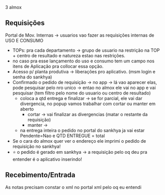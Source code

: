 3 almox

## Requisições
Portal de Mov. Internas → usuarios vao fazer as requisições internas de USO E CONSUMO
- TOPs: pra cada departamento → grupo de usuario na restrição na TOP + centro de resultado e natureza estao nas restrições.
- no caso pra esse lançamento do uso e consumo tem um campo nos itens de Aplicação pra collocar essa opção.
- Acesso p/ planta produtiva → liberações pro aplicativo. (msm login e senha do sankhya)
- Confirmado o pedido de requisição → no app → lá vao aparecer elas, pode pesquisar pelo nro unico → entao no almox ele vai no app e vai pesquisar (tem filtro pelo nome do usuario ou centro de resultado)
	- coloca a qtd entrega e finalizar → se for parcial, ele vai dar divergencia, no popup  vamos trabalhar com cortar ou manter em aberto
		- cortar → vai finalizar as divergencias (matar o restante da requisição)
		- manter →
	- na entrega inteira o pedido no portal do sankhya ja vai estar Pendente=Nao e QTD ENTREGUE = total
- Se o cara do almox quer ver o endereço ele imprimi o pedido de requisição no sankhya!
- ⭐ o pedido é gerado em sankhya → a requisição pelo oq deu pra entender é o aplicativo inserindo!


## Recebimento/Entrada
As notas precisam constar o xml no portal xml pelo oq eu entendi


